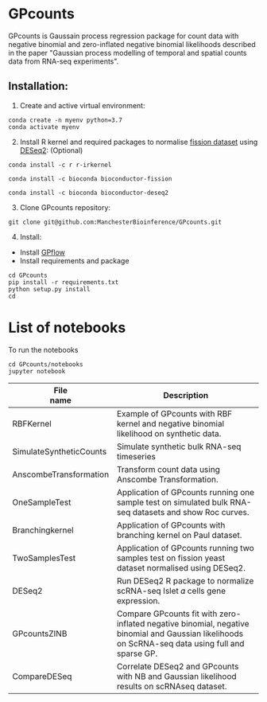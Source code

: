 # GPcounts
GPcounts is Gaussain process regression package for count data with negative binomial and zero-inflated negative binomial likelihoods described in the paper "Gaussian process modelling of temporal and
spatial counts data from RNA-seq experiments".

## Installation:
1. Create and active virtual environment:

```
conda create -n myenv python=3.7 
conda activate myenv
```

2. Install R kernel and required packages to normalise [fission dataset](https://bioconductor.org/packages/release/data/experiment/html/fission.html) using [DESeq2](https://bioconductor.org/packages/release/bioc/html/DESeq2.html): (Optional)
```
conda install -c r r-irkernel

conda install -c bioconda bioconductor-fission

conda install -c bioconda bioconductor-deseq2
```
3. Clone GPcounts repository:
```
git clone git@github.com:ManchesterBioinference/GPcounts.git
```
4. Install:
  * Install [GPflow](https://github.com/GPflow/GPflow)
  * Install requirements and package
```
cd GPcounts
pip install -r requirements.txt
python setup.py install
cd 
```
# List of notebooks
To run the notebooks
```
cd GPcounts/notebooks
jupyter notebook
```

| File <br> name | Description | 
| --- | --- | 
| RBFKernel | Example of GPcounts with RBF kernel and negative binomial likelihood on synthetic data. |
| SimulateSyntheticCounts | Simulate synthetic bulk RNA-seq timeseries|
| AnscombeTransformation | Transform count data using Anscombe Transformation. |
| OneSampleTest | Application of GPcounts running one sample test on simulated bulk RNA-seq datasets and show Roc curves.|
| Branchingkernel | Application of GPcounts with branching kernel on Paul dataset. |
| TwoSamplesTest | Application of GPcounts running two samples test on fission yeast dataset normalised using DESeq2. |
| DESeq2 | Run DESeq2 R package to normalize scRNA-seq Islet  𝛼  cells gene expression. |
| GPcountsZINB |Compare GPcounts fit with zero-inflated negative binomial, negative binomial and Gaussian likelihoods on ScRNA-seq data using full and sparse GP.|
| CompareDESeq |Correlate DESeq2 and GPcounts with NB and Gaussian likelihood results on scRNAseq dataset.|



